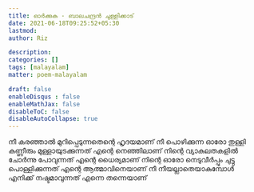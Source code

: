 ```yaml
---
title: ഓര്‍ക്കുക - ബാലചന്ദ്രന്‍ ചുള്ളിക്കാട് 
date: 2021-06-18T09:25:52+05:30
lastmod: 
author: Riz

description: 
categories: []
tags: [malayalam]
matter: poem-malayalam

draft: false
enableDisqus : false
enableMathJax: false
disableToC: false
disableAutoCollapse: true
---
```


നീ കരഞ്ഞാല്‍ 
മുറിപ്പെടുന്നതെന്റെ ഹൃദയമാണ് 
നീ പൊഴിക്കുന്ന 
ഓരോ തുള്ളി കണ്ണീരും 
മുള്ളായുടക്കുന്നത് 
എന്റെ നെഞ്ഞിലാണ് 
നിന്റെ വ്യാകുലതകളില്‍ 
ചോര്‍ന്നു പോവുന്നത് 
എന്റെ ധൈര്യമാണ് 
നിന്റെ ഓരോ നെടുവീര്‍പ്പും 
ചുട്ടു പൊള്ളിക്കുന്നത് 
എന്റെ ആത്മാവിനെയാണ് 
നീ നീയല്ലാതെയാകുമ്പോള്‍ 
എനിക്ക് നഷ്ടമാവുന്നത് 
എന്നെ തന്നെയാണ് 